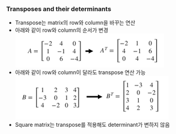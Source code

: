 ### Transposes and their determinants
- Transpose는 matrix의 row와 column을 바꾸는 연산
- 아래와 같이 row와 column의 순서가 변경
![alt text](./images/Transposes-Transposes%20and%20their%20determinants%201.png)
- 아래와 같이 row와 column이 달라도 transpose 연산 가능
![alt text](./images/Transposes-Transposes%20and%20their%20determinants%202.png)
- Square matrix는 transpose를 적용해도 determinant가 변하지 않음